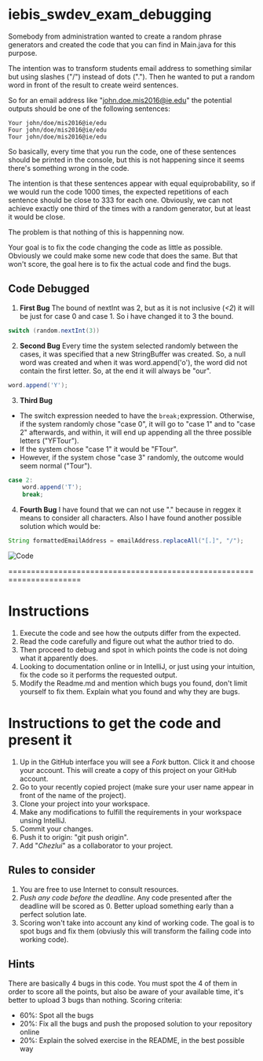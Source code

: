 # iebis_swdev_exam_debugging
Somebody from administration wanted to create a random phrase generators and created the code that you can find in Main.java for this purpose.

The intention was to transform students email address to something similar but using slashes ("/") instead of dots ("."). Then he wanted to put a random word in front of the result to create weird sentences.

So for an email address like "john.doe.mis2016@ie.edu" the potential outputs should be one of the following sentences:

```
Your john/doe/mis2016@ie/edu
Four john/doe/mis2016@ie/edu
Tour john/doe/mis2016@ie/edu
```

So basically, every time that you run the code, one of these sentences should be printed in the console, but this is not happening since it seems there's something wrong in the code.

The intention is that these sentences appear with equal equiprobability, so if we would run the code 1000 times, the expected repetitions of each sentence should be close to 333 for each one. Obviously, we can not achieve exactly one third of the times with a random generator, but at least it would be close.

The problem is that nothing of this is happenning now.

Your goal is to fix the code changing the code as little as possible. Obviously we could make some new code that does the same. But that won't score, the goal here is to fix the actual code and find the bugs.

## Code Debugged
1. **First Bug**
The bound of nextInt was 2, but as it is not inclusive (_<2_) it will be just for case 0 and case 1. So i have changed it to 3 the bound.
```java
switch (random.nextInt(3)) 
```

2. **Second Bug**
Every time the system selected randomly between the cases, it was specified that a new StringBuffer was created. So, a null word was created and when it was word.append('o'), the word did not contain the first letter. So, at the end it will always be "our". 
```java
word.append('Y');
```
3. **Third Bug**
* The switch expression needed to have the ```break;```expression. Otherwise, if the system randomly chose "case 0", it will go to "case 1" and to "case 2" afterwards, and within, it will end up appending all the three possible letters ("YFTour"). 
* If the system chose "case 1" it would be "FTour".
* However, if the system chose "case 3" randomly, the outcome would seem normal ("Tour").
```java
case 2:
    word.append('T');
    break;
```
4. **Fourth Bug**
I have found that we can not use "." because in reggex it means to consider all characters. Also I have found another possible solution which would be:

```java
String formattedEmailAddress = emailAddress.replaceAll("[.]", "/");
```
![Code](https://user-images.githubusercontent.com/42964691/70903312-ead1e580-1ffe-11ea-888e-fba53c43bac8.png)

======================================================================

# Instructions
1. Execute the code and see how the outputs differ from the expected.
2. Read the code carefully and figure out what the author tried to do.
3. Then proceed to debug and spot in which points the code is not doing what it apparently does.
4. Looking to documentation online or in IntelliJ, or just using your intuition, fix the code so it performs the requested output.
5. Modify the Readme.md and mention which bugs you found, don't limit yourself to fix them. Explain what you found and why they are bugs.

# Instructions to get the code and present it
1. Up in the GitHub interface you will see a *Fork* button. Click it and choose your account. This will create a copy of this project on your GitHub account.
2. Go to your recently copied project (make sure your user name appear in front of the name of the project).
3. Clone your project into your workspace.
4. Make any modifications to fulfill the requirements in your workspace unsing IntelliJ.
5. Commit your changes.
6. Push it to origin: "git push origin".
7. Add "*Chezlui*" as a collaborator to your project.

## Rules to consider
1. You are free to use Internet to consult resources.
2. *Push any code before the deadline*. Any code presented after the deadline will be scored as 0. Better upload something early than a perfect solution late.
3. Scoring won't take into account any kind of working code. The goal is to spot bugs and fix them (obviusly this will transform the failing code into working code).

## Hints
There are basically 4 bugs in this code. You must spot the 4 of them in order to score all the points, but also be aware of your available time, it's better to upload 3 bugs than nothing.
Scoring criteria:
- 60%: Spot all the bugs
- 20%: Fix all the bugs and push the proposed solution to your repository online
- 20%: Explain the solved exercise in the README, in the best possible way
